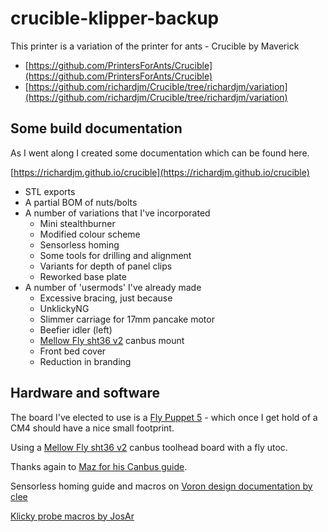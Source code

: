 # crucible-klipper-backup

This printer is a variation of the printer for ants - Crucible by Maverick

- [https://github.com/PrintersForAnts/Crucible](https://github.com/PrintersForAnts/Crucible)
- [https://github.com/richardjm/Crucible/tree/richardjm/variation](https://github.com/richardjm/Crucible/tree/richardjm/variation)

## Some build documentation

As I went along I created some documentation which can be found here.

[https://richardjm.github.io/crucible](https://richardjm.github.io/crucible)

- STL exports
- A partial BOM of nuts/bolts
- A number of variations that I've incorporated
  - Mini stealthburner
  - Modified colour scheme
  - Sensorless homing
  - Some tools for drilling and alignment
  - Variants for depth of panel clips
  - Reworked base plate
- A number of 'usermods' I've already made
  - Excessive bracing, just because
  - UnklickyNG
  - Slimmer carriage for 17mm pancake motor
  - Beefier idler (left)
  - [Mellow Fly sht36 v2](https://www.aliexpress.com/item/1005004687165673.html) canbus mount
  - Front bed cover
  - Reduction in branding

## Hardware and software

The board I've elected to use is a [Fly Puppet 5](https://www.aliexpress.com/item/1005004491731502.html) - which once I get hold of a CM4 should have a nice small footprint.

Using a [Mellow Fly sht36 v2](https://www.aliexpress.com/item/1005004687165673.html) canbus toolhead board with a fly utoc.

Thanks again to [Maz for his Canbus guide](https://maz0r.github.io/klipper_canbus/).

Sensorless homing guide and macros on [Voron design documentation by clee](https://docs.vorondesign.com/community/howto/clee/sensorless_xy_homing.html)

[Klicky probe macros by JosAr](https://github.com/jlas1/Klicky-Probe)